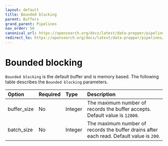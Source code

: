 ```yaml
---
layout: default
title: Bounded blocking
parent: Buffers
grand_parent: Pipelines
nav_order: 50
canonical_url: https://opensearch.org/docs/latest/data-prepper/pipelines/configuration/buffers/bounded-blocking/
redirect_to: https://opensearch.org/docs/latest/data-prepper/pipelines/configuration/buffers/bounded-blocking/
---
```


# Bounded blocking


`Bounded blocking` is the default buffer and is memory based. The following table describes the `Bounded blocking` parameters.

Option | Required | Type | Description
:--- | :--- | :--- | :---
buffer_size | No | Integer | The maximum number of records the buffer accepts. Default value is `12800`.
batch_size | No | Integer | The maximum number of records the buffer drains after each read. Default value is `200`.




